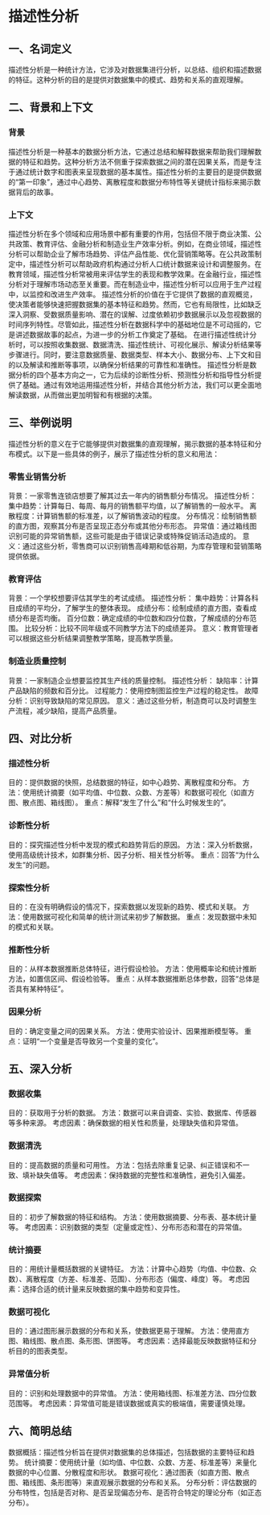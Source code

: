 # 描述性分析
## 一、名词定义
描述性分析是一种统计方法，它涉及对数据集进行分析，以总结、组织和描述数据的特征。这种分析的目的是提供对数据集中的模式、趋势和关系的直观理解。
## 二、背景和上下文
### 背景
描述性分析是一种基本的数据分析方法，它通过总结和解释数据来帮助我们理解数据的特征和趋势。这种分析方法不侧重于探索数据之间的潜在因果关系，而是专注于通过统计数字和图表来呈现数据的基本属性。描述性分析的主要目的是提供数据的“第一印象”，通过中心趋势、离散程度和数据分布特性等关键统计指标来揭示数据背后的故事。
### 上下文
描述性分析在多个领域和应用场景中都有重要的作用，包括但不限于商业决策、公共政策、教育评估、金融分析和制造业生产效率分析。例如，在商业领域，描述性分析可以帮助企业了解市场趋势、评估产品性能、优化营销策略等。在公共政策制定中，描述性分析可以帮助政府机构通过分析人口统计数据来设计和调整服务。在教育领域，描述性分析常被用来评估学生的表现和教学效果。在金融行业，描述性分析对于理解市场动态至关重要。而在制造业中，描述性分析可以应用于生产过程中，以监控和改进生产效率。
描述性分析的价值在于它提供了数据的直观概览，使决策者能够快速把握数据集的基本特征和趋势。然而，它也有局限性，比如缺乏深入洞察、受数据质量影响、潜在的误解、过度依赖初步数据展示以及忽视数据的时间序列特性。尽管如此，描述性分析在数据科学中的基础地位是不可动摇的，它是讲述数据故事的起点，为进一步的分析工作奠定了基础。
在进行描述性统计分析时，可以按照收集数据、数据清洗、描述性统计、可视化展示、解读分析结果等步骤进行。同时，要注意数据质量、数据类型、样本大小、数据分布、上下文和目的以及解读和推断等事项，以确保分析结果的可靠性和准确性。
描述性分析是数据分析的四个基本方向之一，它为后续的诊断性分析、预测性分析和指导性分析提供了基础。通过有效地运用描述性分析，并结合其他分析方法，我们可以更全面地解读数据，从而做出更加明智和有根据的决策。
## 三、举例说明
描述性分析的意义在于它能够提供对数据集的直观理解，揭示数据的基本特征和分布模式。以下是一些具体的例子，展示了描述性分析的意义和用法：
### 零售业销售分析
背景：一家零售连锁店想要了解其过去一年内的销售额分布情况。
描述性分析：
集中趋势：计算每日、每周、每月的销售额平均值，以了解销售的一般水平。
离散程度：计算销售额的标准差，以了解销售波动的程度。
分布情况：绘制销售额的直方图，观察其分布是否呈现正态分布或其他分布形态。
异常值：通过箱线图识别可能的异常销售额，这些可能是由于错误记录或特殊促销活动造成的。
意义：通过这些分析，零售商可以识别销售高峰期和低谷期，为库存管理和营销策略提供依据。
### 教育评估
背景：一个学校想要评估其学生的考试成绩。
描述性分析：
集中趋势：计算各科目成绩的平均分，了解学生的整体表现。
成绩分布：绘制成绩的直方图，查看成绩分布是否均衡。
百分位数：确定成绩的中位数和四分位数，了解成绩的分布范围。
比较分析：比较不同年级或不同教学方法下的成绩差异。
意义：教育管理者可以根据这些分析结果调整教学策略，提高教学质量。
### 制造业质量控制
背景：一家制造企业想要监控其生产线的质量控制。
描述性分析：
缺陷率：计算产品缺陷的频数和百分比。
过程能力：使用控制图监控生产过程的稳定性。
故障分析：识别导致缺陷的常见原因。
意义：通过这些分析，制造商可以及时调整生产流程，减少缺陷，提高产品质量。
## 四、对比分析
### 描述性分析
目的：提供数据的快照，总结数据的特征，如中心趋势、离散程度和分布。
方法：使用统计摘要（如平均值、中位数、众数、方差等）和数据可视化（如直方图、散点图、箱线图）。
重点：解释“发生了什么”和“什么时候发生的”。
### 诊断性分析
目的：探究描述性分析中发现的模式和趋势背后的原因。
方法：深入分析数据，使用高级统计技术，如群集分析、因子分析、相关性分析等。
重点：回答“为什么发生”的问题。
### 探索性分析 
目的：在没有明确假设的情况下，探索数据以发现新的趋势、模式和关联。
方法：使用数据可视化和简单的统计测试来初步了解数据。
重点：发现数据中未知的模式和关联。
### 推断性分析 
目的：从样本数据推断总体特征，进行假设检验。
方法：使用概率论和统计推断方法，如置信区间、假设检验等。
重点：从样本数据推断总体参数，回答“总体是否具有某种特征”。
### 因果分析 
目的：确定变量之间的因果关系。
方法：使用实验设计、因果推断模型等。
重点：证明“一个变量是否导致另一个变量的变化”。
## 五、深入分析
### 数据收集
目的：获取用于分析的数据。
方法：数据可以来自调查、实验、数据库、传感器等多种来源。
考虑因素：确保数据的相关性和质量，处理缺失值和异常值。
### 数据清洗
目的：提高数据的质量和可用性。
方法：包括去除重复记录、纠正错误和不一致、填补缺失值等。
考虑因素：保持数据的完整性和准确性，避免引入偏差。
### 数据探索
目的：初步了解数据的特征和结构。
方法：使用数据摘要、分布表、基本统计量等。
考虑因素：识别数据的类型（定量或定性）、分布形态和潜在的异常值。
### 统计摘要
目的：用统计量概括数据的关键特征。
方法：计算中心趋势（均值、中位数、众数）、离散程度（方差、标准差、范围）、分布形态（偏度、峰度）等。
考虑因素：选择合适的统计量来反映数据的集中趋势和变异性。
### 数据可视化
目的：通过图形展示数据的分布和关系，使数据更易于理解。
方法：使用直方图、箱线图、散点图、条形图、饼图等。
考虑因素：选择最能反映数据特征和分析目的的图表类型。
### 异常值分析
目的：识别和处理数据中的异常值。
方法：使用箱线图、标准差方法、四分位数范围等。
考虑因素：异常值可能是错误数据或真实的极端值，需要谨慎处理。
## 六、简明总结
数据概括：描述性分析旨在提供对数据集的总体描述，包括数据的主要特征和趋势。
统计摘要：使用统计量（如均值、中位数、众数、方差、标准差等）来量化数据的中心位置、分散程度和形状。
数据可视化：通过图表（如直方图、散点图、箱线图、条形图等）来直观展示数据的分布和关系。
分布分析：评估数据的分布特性，包括是否对称、是否呈现偏态分布、是否符合特定的理论分布（如正态分布）。
